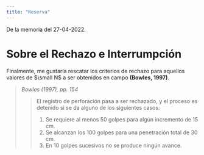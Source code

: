 ```yaml
---
title: "Reserva"
---
```


De la memoria del 27-04-2022.


# Sobre el Rechazo e Interrumpción

Finalmente, me gustaría rescatar los criterios de rechazo para aquellos valores de $\small N$ a ser obtenidos en campo **(Bowles, 1997)**.

> *Bowles (1997), pp. 154*
>> El registro de perforación pasa a ser rechazado, y el proceso es detenido si se da alguno de los siguientes casos:
>> 1. Se requiere al menos 50 golpes para algún incremento de 15 cm.
>> 2. Se alcanzan los 100 golpes para una penetración total de 30 cm. 
>> 3. En 10 golpes sucesivos no se produce ningún avance.